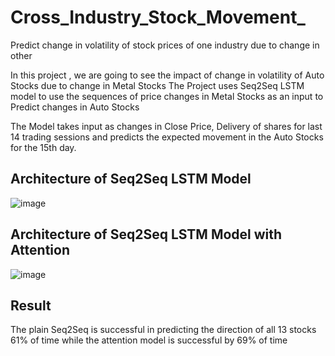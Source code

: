 # Cross_Industry_Stock_Movement_
Predict change in volatility of stock prices of one industry due to change in other 


In this project , we are going to see the impact of change in volatility of Auto Stocks due to change in Metal Stocks 
The Project uses Seq2Seq LSTM model to use the sequences of price changes in Metal Stocks as an input to Predict changes in Auto Stocks

The Model takes input as changes in Close Price, Delivery of shares for last 14 trading sessions and predicts the expected movement in the Auto Stocks for the 15th day. 

## Architecture of Seq2Seq LSTM Model

![image](https://user-images.githubusercontent.com/7775773/124611781-ad93a980-de69-11eb-869a-05148a82d753.png)



## Architecture of Seq2Seq LSTM Model with Attention


![image](https://user-images.githubusercontent.com/7775773/124639266-e0e33200-de83-11eb-8eec-62ee1ec268e1.png)


## Result

The plain Seq2Seq is successful in predicting the direction of all 13 stocks 61% of time while the attention model is successful by 69% of time

